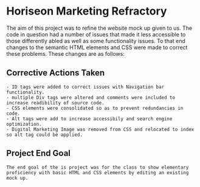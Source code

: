# Horiseon Marketing Refractory  

The aim of this project was to refine the website mock up given to us. The code in question had a number of issues that made it less accessible to those differently abled as well as some functionality issues. To that end changes to the semantic HTML elements and CSS were made to correct these problems. These changes are as follows: 

## Corrective Actions Taken

```
- ID tags were added to correct issues with Navigation bar functionality.
- multiple Div tags were altered and comments were included to increase readibility of source code.
- CSS elements were consolidated so as to prevent redundancies in code.
- Alt tags were add to increase accessibily and search engine optimization.
- Digital Marketing Image was removed from CSS and relocated to index so alt tag could be applied.
```

##  Project End Goal
```
The end goal of the is project was for the class to show elementary proficiency with basic HTML and CSS elements by editing an existing mock up.
```
